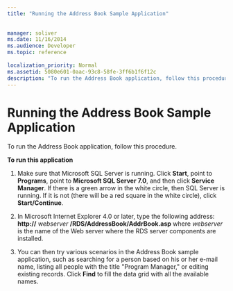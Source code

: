```yaml
---
title: "Running the Address Book Sample Application"
 
 
manager: soliver
ms.date: 11/16/2014
ms.audience: Developer
ms.topic: reference
  
localization_priority: Normal
ms.assetid: 5080e601-0aac-93c8-58fe-3ff6b1f6f12c
description: "To run the Address Book application, follow this procedure."
---
```


# Running the Address Book Sample Application

To run the Address Book application, follow this procedure.
  
 **To run this application**
  
1. Make sure that Microsoft SQL Server is running. Click **Start**, point to **Programs**, point to **Microsoft SQL Server 7.0**, and then click **Service Manager**. If there is a green arrow in the white circle, then SQL Server is running. If it is not (there will be a red square in the white circle), click **Start/Continue**. 
    
2. In Microsoft Internet Explorer 4.0 or later, type the following address: **http://** *webserver* **/RDS/AddressBook/AddrBook.asp** where  *webserver*  is the name of the Web server where the RDS server components are installed. 
    
3. You can then try various scenarios in the Address Book sample application, such as searching for a person based on his or her e-mail name, listing all people with the title "Program Manager," or editing existing records. Click **Find** to fill the data grid with all the available names. 
    

